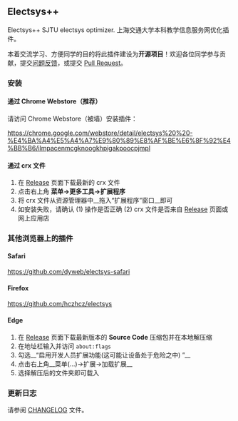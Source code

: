 ## Electsys++


Electsys++ SJTU electsys optimizer.
上海交通大学本科教学信息服务网优化插件。

本着交流学习、方便同学的目的将此插件建设为**开源项目**！欢迎各位同学参与贡献，提交[问题反馈](https://github.com/laohyx/electsys/issues)，或提交 [Pull Request](https://github.com/laohyx/electsys/pulls)。


### 安装

#### 通过 Chrome Webstore（推荐）

请访问 Chrome Webstore（被墙）安装插件：

https://chrome.google.com/webstore/detail/electsys%20%20-%E4%BA%A4%E5%A4%A7%E9%80%89%E8%AF%BE%E6%8F%92%E4%BB%B6/ilmpacenmcgknoogkhpigakpoocpjmpl

#### 通过 crx 文件

1. 在 [Release](https://github.com/laohyx/electsys/releases) 页面下载最新的 crx 文件
2. 点击右上角 __菜单->更多工具->扩展程序__
3. 将 crx 文件从资源管理器中__拖入“扩展程序”窗口__即可
4. 如安装失败，请确认 (1) 操作是否正确 (2) crx 文件是否来自 [Release](https://github.com/laohyx/electsys/releases) 页面或网上应用店

### 其他浏览器上的插件

#### Safari
https://github.com/dyweb/electsys-safari

#### Firefox
https://github.com/hczhcz/electsys

#### Edge

1. 在 [Release](https://github.com/laohyx/electsys/releases) 页面下载最新版本的 __Source Code__ 压缩包并在本地解压缩
2. 在地址栏输入并访问 `about:flags`
3. 勾选__“启用开发人员扩展功能(这可能让设备处于危险之中) ”__
4. 点击右上角__菜单(...)->扩展->加载扩展__
5. 选择解压后的文件夹即可载入

### 更新日志

请参阅 [CHANGELOG](CHANGELOG) 文件。
